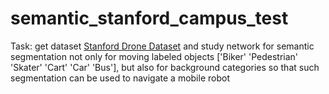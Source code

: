 # semantic_stanford_campus_test
Task: get dataset [Stanford Drone Dataset](https://cvgl.stanford.edu/projects/uav_data/) and study network for semantic segmentation not only for moving labeled objects ['Biker' 'Pedestrian' 'Skater' 'Cart' 'Car' 'Bus'], but also for background categories so that such segmentation can be used to navigate a mobile robot 
